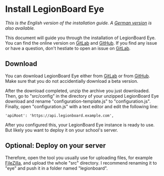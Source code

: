# Install LegionBoard Eye

*This is the English version of the installation guide. A
[German version](german.md) is also available.*

This document will guide you through the installation of LegionBoard Eye.
You can find the online version on
[GitLab](https://gitlab.com/legionboard/eye/blob/master/install/english.md) and
[GitHub](https://github.com/legionboard/eye/blob/master/install/english.md). If
you find any issue or have a question, don't hestiate to open an issue
on [GitLab](https://gitlab.com/legionboard/eye/issues).

## Download

You can download LegionBoard Eye either from
[GitLab](https://gitlab.com/legionboard/eye/tags) or from
[GitHub](https://github.com/legionboard/eye/releases). Make sure
that you do not accidentially download a beta version.

After the download completed, unzip the archive you just downloaded.
Then, go to "src/config" in the directory of your unzipped LegionBoard
Eye download and rename "configuration-template.js" to "configuration.js".
Finally, open "configuration.js" with a text editor and edit the following
line:
```
'apiRoot': 'https://api.legionboard.example.com',
```

After you configured this, your LegionBoard Eye instance is ready to use.
But likely you want to deploy it on your school's server.

## Optional: Deploy on your server

Therefore, open the tool you usually use for uploading files, for example
[FileZilla](https://filezilla-project.org/), and upload the whole "src"
directory. I recommend renaming it to "eye" and push it in a folder
named "legionboard".
